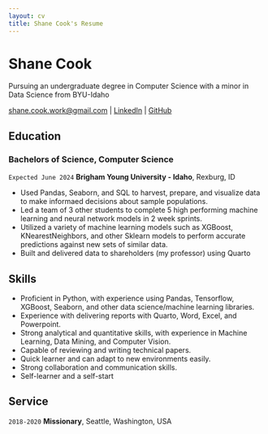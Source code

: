 ```yaml
---
layout: cv
title: Shane Cook's Resume
---
```

# Shane Cook
Pursuing an undergraduate degree in Computer Science with a minor in Data Science from BYU-Idaho

<div id="webaddress">
<a href="shane.cook.work@gmail.com">shane.cook.work@gmail.com</a>
| <a href="https://www.linkedin.com/in/shaneccook/">LinkedIn</a>
| <a href="https://github.com/byuids-resumes">GitHub</a>
</div>

<!-- https://www.monique.tech/the-art-of-markdown -->

## Education

### Bachelors of Science, Computer Science
`Expected June 2024`
__Brigham Young University - Idaho__, Rexburg, ID
* Used Pandas, Seaborn, and SQL to harvest, prepare, and visualize data to make informaed decisions about sample populations.
* Led a team of 3 other students to complete 5 high performing machine learning and neural network models in 2 week sprints.
* Utilized a variety of machine learning models such as XGBoost, KNearestNeighbors, and other Sklearn models to perform accurate predictions against new sets of similar data.
* Built and delivered data to shareholders (my professor) using Quarto

## Skills
* Proficient in Python, with experience using Pandas, Tensorflow, XGBoost, Seaborn, and other data science/machine learning
libraries.
* Experience with delivering reports with Quarto, Word, Excel, and Powerpoint.
* Strong analytical and quantitative skills, with experience in Machine Learning, Data Mining, and Computer Vision.
* Capable of reviewing and writing technical papers.
* Quick learner and can adapt to new environments easily.
* Strong collaboration and communication skills.
* Self-learner and a self-start


## Service

`2018-2020`
__Missionary__, Seattle, Washington, USA



<!-- ### Footer

Last updated: May 2013 -->


